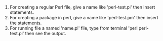 1. For creating a regular Perl file, give a name like 'perl-test.pl' then insert statements.
2. For creating a package in perl, give a name like 'perl-test.pm' then insert the statements.
3. For running file a named 'name.pl' file, type from terminal 'perl perl-test.pl' then see the output.
